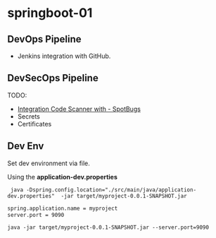 # springboot-01

## DevOps Pipeline

* Jenkins integration with GitHub.

## DevSecOps Pipeline

TODO: 
* [Integration Code Scanner with - SpotBugs ](https://spotbugs.github.io/)
* Secrets
* Certificates

## Dev Env

Set dev environment via file.

Using the **application-dev.properties**

```shell
 java -Dspring.config.location="./src/main/java/application-dev.properties"  -jar target/myproject-0.0.1-SNAPSHOT.jar 
``` 

```txt
spring.application.name = myproject
server.port = 9090
```


```shell
java -jar target/myproject-0.0.1-SNAPSHOT.jar --server.port=9090
```